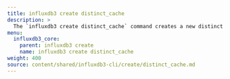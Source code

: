 ```yaml
---
title: influxdb3 create distinct_cache
description: >
  The `influxdb3 create distinct_cache` command creates a new distinct value cache.
menu:
  influxdb3_core:
    parent: influxdb3 create
    name: influxdb3 create distinct_cache
weight: 400
source: content/shared/influxdb3-cli/create/distinct_cache.md
---
```


<!-- 
The content of this file is at content/shared/influxdb3-cli/create/distinct_cache.md
-->
